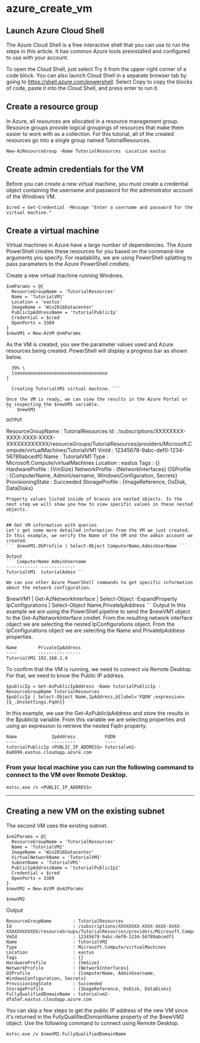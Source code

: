 # azure_create_vm


## Launch Azure Cloud Shell
The Azure Cloud Shell is a free interactive shell that you can use to run the steps in this article. It has common Azure tools preinstalled and configured to use with your account.

To open the Cloud Shell, just select Try it from the upper right corner of a code block. You can also launch Cloud Shell in a separate browser tab by going to https://shell.azure.com/powershell. Select Copy to copy the blocks of code, paste it into the Cloud Shell, and press enter to run it.

## Create a resource group
In Azure, all resources are allocated in a resource management group. Resource groups provide logical groupings of resources that make them easier to work with as a collection. For this tutorial, all of the created resources go into a single group named TutorialResources.

``` New-AzResourceGroup -Name TutorialResources -Location eastus ```

## Create admin credentials for the VM
Before you can create a new virtual machine, you must create a credential object containing the username and password for the administrator account of the Windows VM.

``` $cred = Get-Credential -Message "Enter a username and password for the virtual machine." ```

## Create a virtual machine
Virtual machines in Azure have a large number of dependencies. The Azure PowerShell creates these resources for you based on the command-line arguments you specify. For readability, we are using PowerShell splatting to pass parameters to the Azure PowerShell cmdlets.

Create a new virtual machine running Windows.

``` 
$vmParams = @{
  ResourceGroupName = 'TutorialResources'
  Name = 'TutorialVM1'
  Location = 'eastus'
  ImageName = 'Win2016Datacenter'
  PublicIpAddressName = 'tutorialPublicIp'
  Credential = $cred
  OpenPorts = 3389
}
$newVM1 = New-AzVM @vmParams
```
As the VM is created, you see the parameter values used and Azure resources being created. PowerShell will display a progress bar as shown below.
``` Creating Azure resources
  39% \
  [ooooooooooooooooooooooooooooooooooo                                                                 ]

  Creating TutorialVM1 virtual machine. ```

Once the VM is ready, we can view the results in the Azure Portal or by inspecting the $newVM1 variable.
``` $newVM1 ```

OUTPUT
``` 
ResourceGroupName : TutorialResources
Id                : /subscriptions/XXXXXXXX-XXXX-XXXX-XXXX-XXXXXXXXXXXX/resourceGroups/TutorialResources/providers/Microsoft.Compute/virtualMachines/TutorialVM1
VmId              : 12345678-9abc-def0-1234-56789abcedf0
Name              : TutorialVM1
Type              : Microsoft.Compute/virtualMachines
Location          : eastus
Tags              : {}
HardwareProfile   : {VmSize}
NetworkProfile    : {NetworkInterfaces}
OSProfile         : {ComputerName, AdminUsername, WindowsConfiguration, Secrets}
ProvisioningState : Succeeded
StorageProfile    : {ImageReference, OsDisk, DataDisks} 
```
Property values listed inside of braces are nested objects. In the next step we will show you how to view specific values in these nested objects.


## Get VM information with queries
Let's get some more detailed information from the VM we just created. In this example, we verify the Name of the VM and the admin account we created.
``` $newVM1.OSProfile | Select-Object ComputerName,AdminUserName ```

Output
``` ComputerName AdminUsername
------------ -------------
TutorialVM1  tutorialAdmin ``

We can use other Azure PowerShell commands to get specific information about the network configuration.

```
$newVM1 | Get-AzNetworkInterface |
  Select-Object -ExpandProperty IpConfigurations |
    Select-Object Name,PrivateIpAddress
    ```
Output
In this example we are using the PowerShell pipeline to send the $newVM1 object to the Get-AzNetworkInterface cmdlet. From the resulting network interface object we are selecting the nested IpConfigurations object. From the IpConfigurations object we are selecting the Name and PrivateIpAddress properties.
```
Name        PrivateIpAddress
----        ----------------
TutorialVM1 192.168.1.4
```
To confirm that the VM is running, we need to connect via Remote Desktop. For that, we need to know the Public IP address.
```
$publicIp = Get-AzPublicIpAddress -Name tutorialPublicIp -ResourceGroupName TutorialResources
$publicIp | Select-Object Name,IpAddress,@{label='FQDN';expression={$_.DnsSettings.Fqdn}}
```
In this example, we use the Get-AzPublicIpAddress and store the results in the $publicIp variable. From this variable we are selecting properties and using an expression to retrieve the nested Fqdn property.
```
Name             IpAddress           FQDN
----             ---------           ----
tutorialPublicIp <PUBLIC_IP_ADDRESS> tutorialvm1-8a0999.eastus.cloudapp.azure.com
```
### From your local machine you can run the following command to connect to the VM over Remote Desktop.

```
mstsc.exe /v <PUBLIC_IP_ADDRESS>
```
---------------------------------------------------------------------------
## Creating a new VM on the existing subnet
The second VM uses the existing subnet.
```
$vm2Params = @{
  ResourceGroupName = 'TutorialResources'
  Name = 'TutorialVM2'
  ImageName = 'Win2016Datacenter'
  VirtualNetworkName = 'TutorialVM1'
  SubnetName = 'TutorialVM1'
  PublicIpAddressName = 'tutorialPublicIp2'
  Credential = $cred
  OpenPorts = 3389
}
$newVM2 = New-AzVM @vm2Params

$newVM2
```
Output

```
ResourceGroupName        : TutorialResources
Id                       : /subscriptions/XXXXXXXX-XXXX-XXXX-XXXX-XXXXXXXXXXXX/resourceGroups/TutorialResources/providers/Microsoft.Compute/virtualMachines/TutorialVM2
VmId                     : 12345678-9abc-def0-1234-56789abcedf1
Name                     : TutorialVM2
Type                     : Microsoft.Compute/virtualMachines
Location                 : eastus
Tags                     : {}
HardwareProfile          : {VmSize}
NetworkProfile           : {NetworkInterfaces}
OSProfile                : {ComputerName, AdminUsername, WindowsConfiguration, Secrets}
ProvisioningState        : Succeeded
StorageProfile           : {ImageReference, OsDisk, DataDisks}
FullyQualifiedDomainName : tutorialvm2-dfa5af.eastus.cloudapp.azure.com
```
You can skip a few steps to get the public IP address of the new VM since it's returned in the FullyQualifiedDomainName property of the $newVM2 object. Use the following command to connect using Remote Desktop.

```
mstsc.exe /v $newVM2.FullyQualifiedDomainName
```



